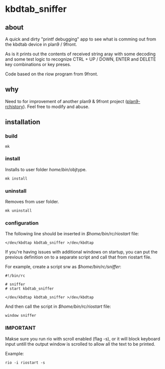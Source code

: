 # kbdtab_sniffer

## about

A quick and dirty "printf debugging" app to see what is comming out from the kbdtab device in plan9 / 9front.

As is it prints out the contents of received string aray with some decoding and some test logic to recognize CTRL + UP / DOWN, ENTER and DELETE key combinations or key preses.

Code based on the riow program from 9front.

## why

Need to for improvement of another plan9 & 9front project ([plan9-rchistory](https://github.com/Nailim/plan9-rchistory)). Feel free to modify and abuse.

## installation

### build

`mk`

### install

Installs to user folder $home/bin/$objtype.

`mk install`

### uninstall

Removes from user folder.

`mk uninstall`

### configuration

The following line should be inserted in *$home/bin/rc/riostart* file:

`</dev/kbdtap kbdtab_sniffer >/dev/kbdtap`

If you're having issues with additional windows on startup, you can put the previous definition on to a separate script and call that from riostart file.

For example, create a script srw as *$home/bin/rc/sniffer*:

```
#!/bin/rc

# sniffer
# start kbdtab_sniffer

</dev/kbdtap kbdtab_sniffer >/dev/kbdtap
```

And then call the script in *$home/bin/rc/riostart* file:

`window sniffer`

### IMPORTANT

Makse sure you run rio with scroll enabled (flag -s), or it will block keyboard input untill the output window is scrolled to allow all the text to be printed.

Example:

`rio -i riostart -s`

